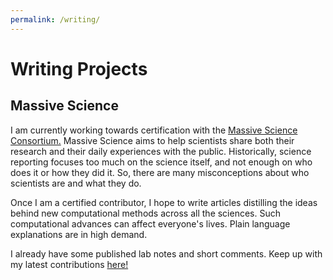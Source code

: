 ```yaml
---
permalink: /writing/
---
```

# Writing Projects

## Massive Science

I am currently working towards certification with the [Massive Science Consortium.](https://massivesci.com/)  Massive Science aims to help scientists share both their research and their daily experiences with the public. Historically, science reporting focuses too much on the science itself, and not enough on who does it or how they did it. So, there are many misconceptions about who scientists are and what they do. 

Once I am a certified contributor, I hope to write articles distilling the ideas behind new computational methods across all the sciences. Such computational advances can affect everyone's lives. Plain language explanations are in high demand.

I already have some published lab notes and short comments. Keep up with my latest contributions [here!](https://massivesci.com/people/madison-hansen/)
